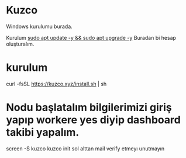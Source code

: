 # Kuzco

Windows kurulumu burada.

Kurulum
[sudo apt update -y && sudo apt upgrade -y](https://github.com/ruesandora/Kuzco/blob/main/README.md#kurulum)
Buradan bi hesap oluşturalım.

# kurulum
curl -fsSL https://kuzco.xyz/install.sh | sh

# Nodu başlatalım bilgilerimizi giriş yapıp workere yes diyip dashboard takibi yapalım.
screen -S kuzco
kuzco init
sol alttan mail verify etmeyı unutmayın
